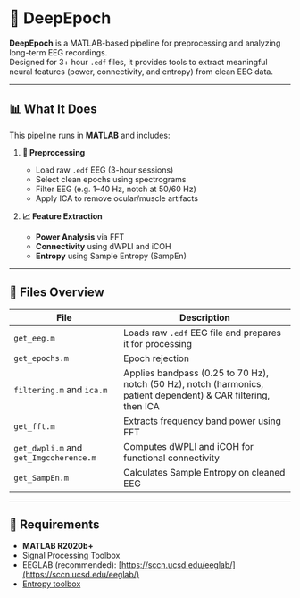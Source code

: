 # 🧠 DeepEpoch

**DeepEpoch** is a MATLAB-based pipeline for preprocessing and analyzing long-term EEG recordings.  
Designed for 3+ hour `.edf` files, it provides tools to extract meaningful neural features (power, connectivity, and entropy) from clean EEG data.

---

## 📊 What It Does

This pipeline runs in **MATLAB** and includes:

1. **🧼 Preprocessing**
   - Load raw `.edf` EEG (3-hour sessions)
   - Select clean epochs using spectrograms
   - Filter EEG (e.g. 1–40 Hz, notch at 50/60 Hz)
   - Apply ICA to remove ocular/muscle artifacts

2. **📈 Feature Extraction**
   - **Power Analysis** via FFT
   - **Connectivity** using dWPLI and iCOH
   - **Entropy** using Sample Entropy (SampEn)

---

## 📂 Files Overview

| File | Description |
|------|-------------|
| `get_eeg.m` | Loads raw `.edf` EEG file and prepares it for processing |
| `get_epochs.m` | Epoch rejection |
| `filtering.m` and `ica.m` | Applies bandpass (0.25 to 70 Hz), notch (50 Hz), notch (harmonics, patient dependent) & CAR filtering, then ICA |
| `get_fft.m` | Extracts frequency band power using FFT |
| `get_dwpli.m` and `get_Imgcoherence.m` | Computes dWPLI and iCOH for functional connectivity |
| `get_SampEn.m` | Calculates Sample Entropy on cleaned EEG |

---

## 🚀 Requirements

- **MATLAB R2020b+**
- Signal Processing Toolbox
- EEGLAB (recommended): [https://sccn.ucsd.edu/eeglab/](https://sccn.ucsd.edu/eeglab/)
- [Entropy toolbox](https://www.mathworks.com/matlabcentral/fileexchange/37289-sample-entropy)
